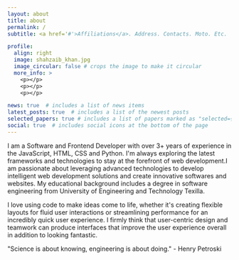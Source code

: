 ```yaml
---
layout: about
title: about
permalink: /
subtitle: <a href='#'>Affiliations</a>. Address. Contacts. Moto. Etc.

profile:
  align: right
  image: shahzaib_khan.jpg
  image_circular: false # crops the image to make it circular
  more_info: >
    <p></p>
    <p></p>
    <p></p>

news: true  # includes a list of news items
latest_posts: true  # includes a list of the newest posts
selected_papers: true # includes a list of papers marked as "selected={true}"
social: true  # includes social icons at the bottom of the page
---
```


I am a Software and Frontend Developer with over 3+ years of experience in the JavaScript, HTML, CSS and Python.  I'm always exploring the latest frameworks and technologies to stay at the forefront of web development.I am passionate about leveraging advanced technologies to develop intelligent web development solutions and create innovative softwares and websites. My educational background includes a degree in software engineering from University of Engineering and Technology Texilla.

I love using code to make ideas come to life, whether it's creating flexible layouts for fluid user interactions or streamlining performance for an incredibly quick user experience. I firmly think that user-centric design and teamwork can produce interfaces that improve the user experience overall in addition to looking fantastic.

"Science is about knowing, engineering is about doing." - Henry Petroski
